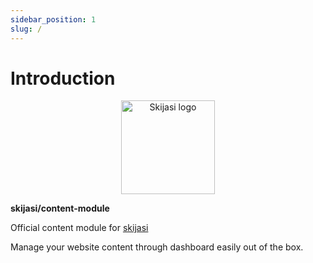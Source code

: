 ```yaml
---
sidebar_position: 1
slug: /
---
```


# Introduction

<p align="center">
  <a href="https://skijasi-docs.nadzorserveraweb.hr/">
    <img src="img/skijasi-content-logo.png" width="150px" alt="Skijasi logo" />  
  </a>
  <p><b>skijasi/content-module</b></p>
</p>

<p align="left">Official content module for <a href="https://github.com/nadzorservera-croatia/skijasi">skijasi</a></p>
<p align="left">Manage your website content through dashboard easily out of the box.</p>
<br />
